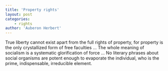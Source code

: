 ```yaml
---
title: 'Property rights'
layout: post
categories:
    - rights
author: 'Auberon Herbert'
---
```


True liberty cannot exist apart from the full rights of property, for property is the only crystallized form of free faculties … The whole meaning of socialism is a systematic glorification of force … No literary phrases about social organisms are potent enough to evaporate the individual, who is the prime, indispensable, irreducible element.